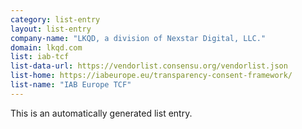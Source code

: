 ```yaml
---
category: list-entry
layout: list-entry
company-name: "LKQD, a division of Nexstar Digital, LLC."
domain: lkqd.com
list: iab-tcf
list-data-url: https://vendorlist.consensu.org/vendorlist.json
list-home: https://iabeurope.eu/transparency-consent-framework/
list-name: "IAB Europe TCF"
---
```


This is an automatically generated list entry.
